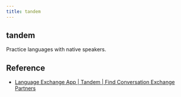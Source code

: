 ```yaml
---
title: tandem
---
```


## tandem
Practice languages with native speakers.

## Reference
* [Language Exchange App | Tandem | Find Conversation Exchange Partners](https://www.tandem.net/)
